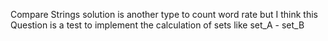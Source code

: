 Compare Strings solution is another type to count word rate
but I think this Question is a test to implement the calculation of sets like set_A - set_B

